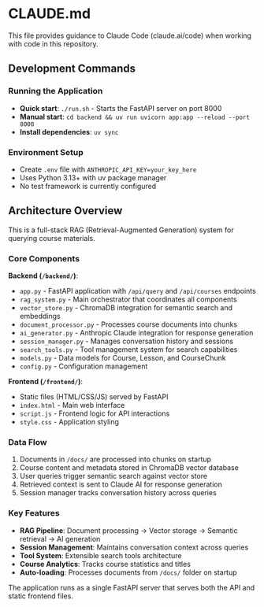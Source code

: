 # CLAUDE.md

This file provides guidance to Claude Code (claude.ai/code) when working with code in this repository.

## Development Commands

### Running the Application
- **Quick start**: `./run.sh` - Starts the FastAPI server on port 8000
- **Manual start**: `cd backend && uv run uvicorn app:app --reload --port 8000`
- **Install dependencies**: `uv sync`

### Environment Setup
- Create `.env` file with `ANTHROPIC_API_KEY=your_key_here`
- Uses Python 3.13+ with uv package manager
- No test framework is currently configured

## Architecture Overview

This is a full-stack RAG (Retrieval-Augmented Generation) system for querying course materials.

### Core Components

**Backend (`/backend/`)**:
- `app.py` - FastAPI application with `/api/query` and `/api/courses` endpoints
- `rag_system.py` - Main orchestrator that coordinates all components
- `vector_store.py` - ChromaDB integration for semantic search and embeddings
- `document_processor.py` - Processes course documents into chunks
- `ai_generator.py` - Anthropic Claude integration for response generation
- `session_manager.py` - Manages conversation history and sessions
- `search_tools.py` - Tool management system for search capabilities
- `models.py` - Data models for Course, Lesson, and CourseChunk
- `config.py` - Configuration management

**Frontend (`/frontend/`)**:
- Static files (HTML/CSS/JS) served by FastAPI
- `index.html` - Main web interface
- `script.js` - Frontend logic for API interactions
- `style.css` - Application styling

### Data Flow

1. Documents in `/docs/` are processed into chunks on startup
2. Course content and metadata stored in ChromaDB vector database
3. User queries trigger semantic search against vector store
4. Retrieved context is sent to Claude AI for response generation
5. Session manager tracks conversation history across queries

### Key Features

- **RAG Pipeline**: Document processing → Vector storage → Semantic retrieval → AI generation
- **Session Management**: Maintains conversation context across queries
- **Tool System**: Extensible search tools architecture
- **Course Analytics**: Tracks course statistics and titles
- **Auto-loading**: Processes documents from `/docs/` folder on startup

The application runs as a single FastAPI server that serves both the API and static frontend files.